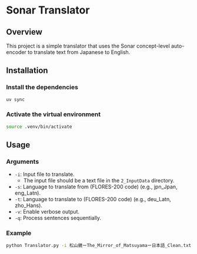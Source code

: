 # Sonar Translator

## Overview

This project is a simple translator that uses the Sonar concept-level auto-encoder to translate text from Japanese to English.

## Installation

### Install the dependencies
```bash
uv sync
```

### Activate the virtual environment
```bash
source .venv/bin/activate
```

## Usage

### Arguments

* `-i`: Input file to translate.
  * The input file should be a text file in the `2_InputData` directory.
* `-s`: Language to translate from (FLORES-200 code) (e.g., jpn_Jpan, eng_Latn).
* `-t`: Language to translate to (FLORES-200 code) (e.g., deu_Latn, zho_Hans).
* `-v`: Enable verbose output.
* `-q`: Process sentences sequentially.

### Example

```bash
python Translator.py -i 松山鏡ーThe_Mirror_of_Matsuyamaー日本語_Clean.txt -s jpn_Jpan -t eng_Latn
```


